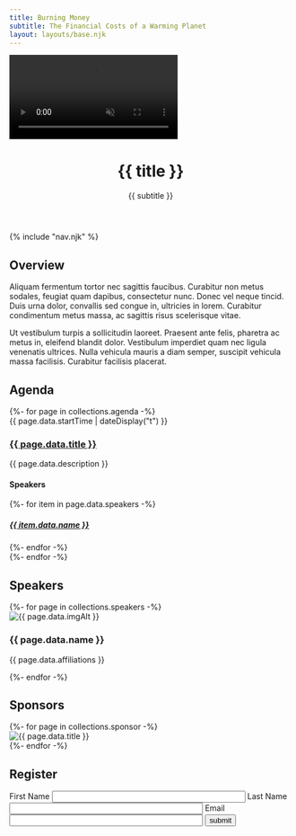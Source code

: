 ```yaml
---
title: Burning Money
subtitle: The Financial Costs of a Warming Planet
layout: layouts/base.njk
---
```


<div id="hero" class="hero">
	<video autoplay muted loop id="video">
	  <source src="images/stock-footage-thick-plumes-of-dark-smoke-rise-from-a-amazon-rain-forest-in-brazil-that-is-on-fire-and-burning-due.webm" type="video/webm">
	</video>
	<header>
		<h1>{{ title }}</h1>
		<p>{{ subtitle }}</p>
	</header>
	{% include "nav.njk" %}
</div>

<div class="wrapper">
	<section id="overview">
		<h2>Overview</h2>
		<div class="summary">
			<p>Aliquam fermentum tortor nec sagittis faucibus. Curabitur non metus sodales, feugiat quam dapibus, consectetur nunc. Donec vel neque tincid. Duis urna dolor, convallis sed congue in, ultricies in lorem. Curabitur condimentum metus massa, ac sagittis risus scelerisque vitae.</p>
			<p>Ut vestibulum turpis a sollicitudin laoreet. Praesent ante felis, pharetra ac metus in, eleifend blandit dolor. Vestibulum imperdiet quam nec ligula venenatis ultrices. Nulla vehicula mauris a diam semper, suscipit vehicula massa facilisis. Curabitur facilisis placerat.</p>
		</div>
	</section>
</div>

<div class="wrapper">
	<section class="agenda">
		<h2>Agenda</h2>
		{%- for page in collections.agenda -%}
			<article>
				<time class="event-time" datetime="{{ page.data.startTime }}">{{ page.data.startTime | dateDisplay("t") }}</time>
				<h3><a href="{{ page.url }}">{{ page.data.title }}</a></h3>
				<div class="event-description">{{ page.data.description }}</div>
				<div class="speakers-block">
					<h4>Speakers</h4>
					{%- for item in page.data.speakers -%}
					<div class="speaker">
						<h5><a href="#{{ item.data.name | slug }}">{{ item.data.name }}</a></h5>
					</div>
					{%- endfor -%}
				</div>
			</article>
		{%- endfor -%}
	</section>
</div>

<div class="wrapper">
	<section id="speakers">
		<h2>Speakers</h2>
		{%- for page in collections.speakers -%}
		  <article id="{{  page.fileSlug }}">
		    <a>
		      	<img src="../images/{{ page.data.img }}" alt="{{ page.data.imgAlt }}">
		      	<h3>{{ page.data.name }}</h3>
				<p>{{ page.data.affiliations }}</p>
		    </a>
		  </article>
		{%- endfor -%}
	</section>
</div>

<div class="wrapper">
	<section id="sponsors">
		<h2>Sponsors</h2>
		{%- for page in collections.sponsor -%}
		  <article>
		      <img src="./images/{{ page.data.img }}" alt="{{ page.data.title }}">
		  </article>
		{%- endfor -%}
	</section>
</div>

<div class="wrapper">
	<section id="register">
		<h2>Register</h2>
		<form name="register" netlify>
			<label for="first-name">First Name</label>
			<input type="text" name="fname" value="" size="40" id="first-name" aria required="true" aria-invalid="false" />
			<label for="flast-name">Last Name</label>
			<input type="text" name="lname" value="" size="40" id="last-name" aria required="true" aria-invalid="false" />
			<label for="email">Email</label>
			<input type="email" name="email" value="" size="40" id="email" aria-required="true" aria-invalid="false" />
			<input type="submit" name="sumbit" value="submit" size="40" id="submit" aria-required="true" aria-invalid="false" />
		</form>
	</section>
</div>

<script>
var isInViewport = function (elem) {
var bounding = elem.getBoundingClientRect();
	return (
	    bounding.bottom <= 40
	);
};

var hero = document.getElementById('hero');
var header = document.getElementById('header-wrapper');
window.addEventListener('scroll', function(e) {
	isInViewport(hero) ? header.classList.add('opaque') : header.classList.remove('opaque');
});
</script>
